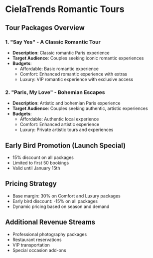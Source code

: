 # CielaTrends Romantic Tours

## Tour Packages Overview

### 1. "Say Yes" - A Classic Romantic Tour
- **Description**: Classic romantic Paris experience
- **Target Audience**: Couples seeking iconic romantic experiences
- **Budgets**:
  - Affordable: Basic romantic experience
  - Comfort: Enhanced romantic experience with extras
  - Luxury: VIP romantic experience with exclusive access

### 2. "Paris, My Love" - Bohemian Escapes
- **Description**: Artistic and bohemian Paris experience
- **Target Audience**: Couples seeking authentic, artistic experiences
- **Budgets**:
  - Affordable: Authentic local experience
  - Comfort: Enhanced artistic experience
  - Luxury: Private artistic tours and experiences

## Early Bird Promotion (Launch Special)
- 15% discount on all packages
- Limited to first 50 bookings
- Valid until January 15th

## Pricing Strategy
- Base margin: 30% on Comfort and Luxury packages
- Early bird discount: -15% on all packages
- Dynamic pricing based on season and demand

## Additional Revenue Streams
- Professional photography packages
- Restaurant reservations
- VIP transportation
- Special occasion add-ons